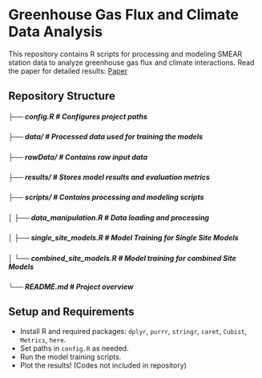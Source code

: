 # Greenhouse Gas Flux and Climate Data Analysis

This repository contains R scripts for processing and modeling SMEAR station data to analyze greenhouse gas flux and climate interactions.
Read the paper for detailed results:
[Paper](https://egusphere.copernicus.org/preprints/2023/egusphere-2023-2559/egusphere-2023-2559.pdf)
## Repository Structure

##### ├── config.R                   # Configures project paths
##### ├── data/                      # Processed data used for training the models
##### ├── rawData/                   # Contains raw input data
##### ├── results/                   # Stores model results and evaluation metrics
##### ├── scripts/                   # Contains processing and modeling scripts
##### │   ├── data_manipulation.R    # Data loading and processing
##### │   ├── single_site_models.R   # Model Training for Single Site Models
##### │   └── combined_site_models.R # Model training for combined Site Models
##### └── README.md                  # Project overview


## Setup and Requirements

- Install R and required packages: `dplyr`, `purrr`, `stringr`, `caret`, `Cubist`, `Metrics`, `here`.
- Set paths in `config.R` as needed.
- Run the model training scripts.
- Plot the results! (Codes not included in repository)
